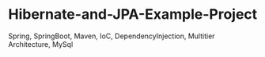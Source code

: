 # Hibernate-and-JPA-Example-Project
Spring, SpringBoot, Maven, IoC, DependencyInjection, Multitier Architecture, MySql
